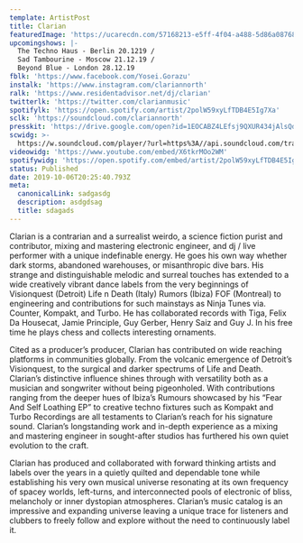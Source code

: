 ```yaml
---
template: ArtistPost
title: Clarian
featuredImage: 'https://ucarecdn.com/57168213-e5ff-4f04-a488-5d86a0876872/'
upcomingshows: |-
  The Techno Haus - Berlin 20.1219 /
  Sad Tambourine - Moscow 21.12.19 /
  Beyond Blue - London 28.12.19
fblk: 'https://www.facebook.com/Yosei.Gorazu'
instalk: 'https://www.instagram.com/clariannorth'
ralk: 'https://www.residentadvisor.net/dj/clarian'
twitterlk: 'https://twitter.com/clarianmusic'
spotifylk: 'https://open.spotify.com/artist/2polW59xyLfTDB4E5Ig7Xa'
sclk: 'https://soundcloud.com/clariannorth'
presskit: 'https://drive.google.com/open?id=1EOCABZ4LEfsj9QXUR434jAlsQdOGxa5r'
scwidg: >-
  https://w.soundcloud.com/player/?url=https%3A//api.soundcloud.com/tracks/679794170&color=%23ff5500&auto_play=false&hide_related=false&show_comments=true&show_user=true&show_reposts=false&show_teaser=true&visual=true
videowidg: 'https://www.youtube.com/embed/X6tkrMOo2WM'
spotifywidg: 'https://open.spotify.com/embed/artist/2polW59xyLfTDB4E5Ig7Xa'
status: Published
date: 2019-10-06T20:25:40.793Z
meta:
  canonicalLink: sadgasdg
  description: asdgdsag
  title: sdagads
---
```

Clarian is a contrarian and a surrealist weirdo, a science fiction purist and contributor, mixing and mastering electronic engineer, and dj / live performer with a unique indefinable energy. He goes his own way whether dark storms, abandoned warehouses, or misanthropic dive bars. His strange and distinguishable melodic and surreal touches has extended to a wide creatively vibrant dance labels from the very beginnings of Visionquest (Detroit) Life n Death (Italy) Rumors (Ibiza) FOF (Montreal) to engineering and contributions for such mainstays as Ninja Tunes via. Counter, Kompakt, and Turbo. He has collaborated records with Tiga, Felix Da Housecat, Jamie Principle, Guy Gerber, Henry Saiz and Guy J. In his free time he plays chess and collects interesting ornaments.

Cited as a producer’s producer, Clarian has contributed on wide reaching platforms in communities globally. From the volcanic emergence of Detroit’s Visionquest, to the surgical and darker spectrums of Life and Death. Clarian’s distinctive influence shines through with versatility both as a musician and songwriter without being pigeonholed. With contributions ranging from the deeper hues of Ibiza’s Rumours showcased by his “Fear And Self Loathing EP” to creative techno fixtures such as Kompakt and Turbo Recordings are all testaments to Clarian’s reach for his signature sound. Clarian’s longstanding work and in-depth experience as a mixing and mastering engineer in sought-after studios has furthered his own quiet evolution to the craft.

Clarian has produced and collaborated with forward thinking artists and labels over the years in a quietly quilted and dependable tone while establishing his very own musical universe resonating at its own frequency of spacey worlds, left-turns, and interconnected pools of electronic of bliss, melancholy or inner dystopian atmospheres. Clarian’s music catalog is an impressive and expanding universe leaving a unique trace for listeners and clubbers to freely follow and explore without the need to continuously label it.
